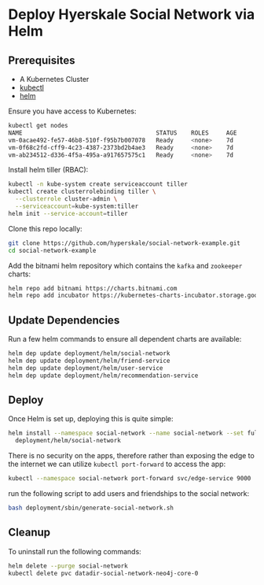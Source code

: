 # Deploy Hyerskale Social Network via Helm

## Prerequisites

*   A Kubernetes Cluster
*   [kubectl](https://kubernetes.io/docs/tasks/tools/install-kubectl/#install-kubectl)
*   [helm](https://docs.helm.sh/using_helm/#installing-helm)

Ensure you have access to Kubernetes:

```bash
kubectl get nodes
NAME                                      STATUS    ROLES     AGE       VERSION
vm-0acae492-fe57-46b8-510f-f95b7b007078   Ready     <none>    7d        v1.11.5
vm-0f68c2fd-cff9-4c23-4387-2373bd2b4ae3   Ready     <none>    7d        v1.11.5
vm-ab234512-d336-4f5a-495a-a917657575c1   Ready     <none>    7d        v1.11.5
```

Install helm tiller (RBAC):

```bash
kubectl -n kube-system create serviceaccount tiller
kubectl create clusterrolebinding tiller \
  --clusterrole cluster-admin \
  --serviceaccount=kube-system:tiller
helm init --service-account=tiller
```

Clone this repo locally:

```bash
git clone https://github.com/hyperskale/social-network-example.git
cd social-network-example
```

Add the bitnami helm repository which contains the `kafka` and `zookeeper` charts:

```bash
helm repo add bitnami https://charts.bitnami.com
helm repo add incubator https://kubernetes-charts-incubator.storage.googleapis.com
```

## Update Dependencies

Run a few helm commands to ensure all dependent charts are available:

```bash
helm dep update deployment/helm/social-network
helm dep update deployment/helm/friend-service
helm dep update deployment/helm/user-service
helm dep update deployment/helm/recommendation-service

```

## Deploy

Once Helm is set up, deploying this is quite simple:

```bash
helm install --namespace social-network --name social-network --set fullNameOverride=social-network \
  deployment/helm/social-network
```

There is no security on the apps, therefore rather than exposing the edge
to the internet we can utilize `kubectl port-forward` to access the app:

```bash
kubectl --namespace social-network port-forward svc/edge-service 9000
```

run the following script to add users and friendships to the social network:

```bash
bash deployment/sbin/generate-social-network.sh
```

## Cleanup

To uninstall run the following commands:

```bash
helm delete --purge social-network
kubectl delete pvc datadir-social-network-neo4j-core-0
```